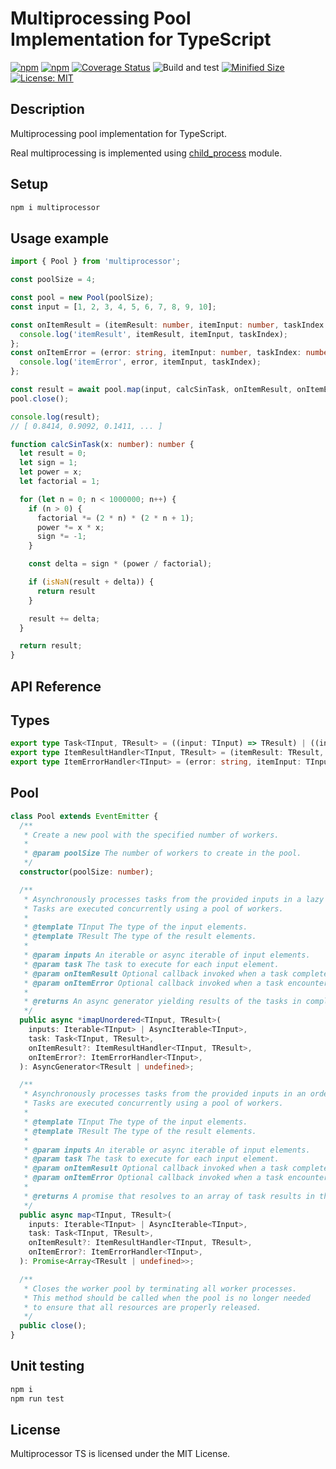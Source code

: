 # Multiprocessing Pool Implementation for TypeScript

[![npm](https://img.shields.io/npm/v/multiprocessor.svg)](https://www.npmjs.com/package/multiprocessor)
[![npm](https://img.shields.io/npm/dm/multiprocessor.svg?style=flat)](https://www.npmjs.com/package/multiprocessor)
[![Coverage Status](https://coveralls.io/repos/github/Smoren/multiprocessor-ts/badge.svg?branch=master&rand=222)](https://coveralls.io/github/Smoren/multiprocessor-ts?branch=master)
![Build and test](https://github.com/Smoren/multiprocessor-ts/actions/workflows/test.yml/badge.svg)
[![Minified Size](https://badgen.net/bundlephobia/minzip/multiprocessor)](https://bundlephobia.com/result?p=multiprocessor)
[![License: MIT](https://img.shields.io/badge/License-MIT-yellow.svg)](https://opensource.org/licenses/MIT)

Description
-----------

Multiprocessing pool implementation for TypeScript.

Real multiprocessing is implemented using [child_process](https://nodejs.org/api/child_process.html) module.

Setup
-----

```bash
npm i multiprocessor
```

Usage example
-------------

```typescript
import { Pool } from 'multiprocessor';

const poolSize = 4;

const pool = new Pool(poolSize);
const input = [1, 2, 3, 4, 5, 6, 7, 8, 9, 10];

const onItemResult = (itemResult: number, itemInput: number, taskIndex: number) => {
  console.log('itemResult', itemResult, itemInput, taskIndex);
};
const onItemError = (error: string, itemInput: number, taskIndex: number) => {
  console.log('itemError', error, itemInput, taskIndex);
};

const result = await pool.map(input, calcSinTask, onItemResult, onItemError);
pool.close();

console.log(result);
// [ 0.8414, 0.9092, 0.1411, ... ]

function calcSinTask(x: number): number {
  let result = 0;
  let sign = 1;
  let power = x;
  let factorial = 1;

  for (let n = 0; n < 1000000; n++) {
    if (n > 0) {
      factorial *= (2 * n) * (2 * n + 1);
      power *= x * x;
      sign *= -1;
    }

    const delta = sign * (power / factorial);

    if (isNaN(result + delta)) {
      return result
    }

    result += delta;
  }

  return result;
}
```

API Reference
-------------

## Types
```typescript
export type Task<TInput, TResult> = ((input: TInput) => TResult) | ((input: TInput) => Promise<TResult>)
export type ItemResultHandler<TInput, TResult> = (itemResult: TResult, itemInput: TInput, taskIndex: number) => void;
export type ItemErrorHandler<TInput> = (error: string, itemInput: TInput, taskIndex: number) => void;
```

## Pool
```typescript
class Pool extends EventEmitter {
  /**
   * Create a new pool with the specified number of workers.
   *
   * @param poolSize The number of workers to create in the pool.
   */
  constructor(poolSize: number);

  /**
   * Asynchronously processes tasks from the provided inputs in a lazy unordered manner.
   * Tasks are executed concurrently using a pool of workers.
   *
   * @template TInput The type of the input elements.
   * @template TResult The type of the result elements.
   *
   * @param inputs An iterable or async iterable of input elements.
   * @param task The task to execute for each input element.
   * @param onItemResult Optional callback invoked when a task completes successfully.
   * @param onItemError Optional callback invoked when a task encounters an error.
   *
   * @returns An async generator yielding results of the tasks in completion order.
   */
  public async *imapUnordered<TInput, TResult>(
    inputs: Iterable<TInput> | AsyncIterable<TInput>,
    task: Task<TInput, TResult>,
    onItemResult?: ItemResultHandler<TInput, TResult>,
    onItemError?: ItemErrorHandler<TInput>,
  ): AsyncGenerator<TResult | undefined>;

  /**
   * Asynchronously processes tasks from the provided inputs in an ordered manner.
   * Tasks are executed concurrently using a pool of workers.
   *
   * @template TInput The type of the input elements.
   * @template TResult The type of the result elements.
   *
   * @param inputs An iterable or async iterable of input elements.
   * @param task The task to execute for each input element.
   * @param onItemResult Optional callback invoked when a task completes successfully.
   * @param onItemError Optional callback invoked when a task encounters an error.
   *
   * @returns A promise that resolves to an array of task results in the order of the input elements.
   */
  public async map<TInput, TResult>(
    inputs: Iterable<TInput> | AsyncIterable<TInput>,
    task: Task<TInput, TResult>,
    onItemResult?: ItemResultHandler<TInput, TResult>,
    onItemError?: ItemErrorHandler<TInput>,
  ): Promise<Array<TResult | undefined>>;

  /**
   * Closes the worker pool by terminating all worker processes.
   * This method should be called when the pool is no longer needed
   * to ensure that all resources are properly released.
   */
  public close();
}
```

Unit testing
------------

```bash
npm i
npm run test
```

License
-------

Multiprocessor TS is licensed under the MIT License.
